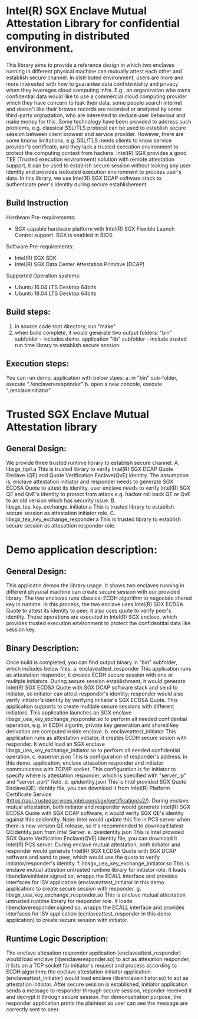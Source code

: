 Intel(R) SGX Enclave Mutual Attestation Library for confidential computing in distributed environment.
=====================================================================
This library aims to provide a reference design in which two enclaves running in different physical machine can mutually attest each other and establish secure channel. In distributed environment, users are more and more interested with how to guarantee data confidentiality and privacy when they leverages cloud computing infra. E.g., an organization who owns confidential data would like to use a commercial cloud computing provider which they have concern to leak their data, some people search internet and doesn't like their browse records are recorded or analyzed by some third-party orgnazation, who are interested to deduce user behaviour and make money for this. Some technology have been provided to address such problems, e.g. classical SSL/TLS protocal can be used to establish secure session between client browser and service provider. However, there are some knonw limitations, e.g. SSL/TLS needs clients to know service provider's certificate, and they lack a trusted execution environment to protect the computing context from hackers. Intel(R) SGX provides a good TEE (Trusted execution environment) solution with remote attestation support, it can be used to establish secure session without leaking any user identity and provides isoloated execution environment to process user's data. In this library, we use Intel(R) SGX DCAP software stack to authenticate peer's identity during secure establishement.  

Build Instruction
-------
Hardware Pre-requirements:
* SGX capable hardware platform with Intel(R) SGX Flexible Launch Control support. SGX is enabled in BIOS.

Software Pre-requirements:
* Intel(R) SGX SDK
* Intel(R) SGX Data Center Attestation Primitive (DCAP) 

Supported Operation systems:
* Ubuntu 16.04 LTS Desktop 64bits
* Ubuntu 18.04 LTS Desktop 64bits

Build steps:
------
1. in source code root directory, run "make"
2. when build complete, it would generate two output folders:
   "bin" subfolder - includes demo. application 
   "lib" subfolder - include trusted run time library to establish secure session.

Execution steps:
------
You can run demo. application with below stpes:
   a. in "bin" sub-folder, execute "./enclavereresponder"
   b. open a new concole, execute "./enclaveinitiator"

Trusted SGX Enclave Mutual Attestation library
=============================
General Design:
-----
   We provide three trusted runtime library to establish secure channel.
   A. libsgx_tqvl.a
   This is trusted library to verify Intel(R) SGX DCAP Quote Enclave (QE) and Quote Verification Enclave(QvE) identity. The assumption is, enclave attestation initiator and responder needs to generate SGX ECDSA Quote to attest its identity, user enclave needs to verify Intel(R) SGX QE and QvE's identity to protect from attack e.g. hacker roll back QE or QvE to an old version which has security issue.
   B. libsgx_tea_key_exchange_initiator.a
   This is trusted library to establish secure session as attestation initiator role.
   C. libsgx_tea_key_exchange_responder.a
   This is trusted library to establish secure session as attesattion responder role.

Demo application description:
=============================
General Design:
------
   This applicatin demos the library usage. It shows two enclaves running in different physcial machine can create secure session with our provided library. The two enclaves runs classical ECDH algorithm to negociate shared key in runtime. In this process, the two enclave uses Intel(R) SGX ECDSA Quote to attest its identity to peer, it also uses quote to verify peer's identity. These operations are executed in Intel(R) SGX enclave, which provides trusted execution environment to protect the confidentital data like session key. 

Binary Description:
------
Once build is completed, you can find output binary in "bin" subfolder, which includes below files:
   a. enclaveattest_responder
      This application runs as attestation responder, it creates ECDH secure session with one or mulitple initiators. During secure session establishment, it would generate Intel(R) SGX ECDSA Quote with SGX DCAP software stack and send to initiator, so initiator can attest responder's identity; responder would also verify initiator's identity by verifying initiator's SGX ECDSA Quote. This application supports to create multiple secure sessions with different initiators. This application launches an SGX enclave libsgx_uea_key_exchange_responder.so to perform all needed confidential operation, e.g. in ECDH algorim, private key generation and shared key derivation are computed inside enclave.
   b. enclaveattest_initiator
      This application runs as attestation initiator, it creates ECDH secure sesion with responder. It would load an SGX enclave libsgx_uea_key_exchange_initiator.so to perform all needed confidential operation.
   c. easerver.json
      This is configuration of responder's address. In this demo. application, enclave attesation responder and initiator communicates with TCP/IP socket. This configuration is for initiator to specify where is attestation responder, which is specified with "server_ip" and "server_port" field.
   d. qeidentity.json
      This is Intel provided SGX Quote Enclave(QE) identity file, you can download it from Intel(R) Platform Certificate Service (https://api.trustedservices.intel.com/sgx/certification/v2/). During enclave mutual attestation, both initiator and responder would generate Intel(R) SGX ECDSA Quote with SGX DCAP software, it would verify SGX QE's identity against this qeidentity.
      Note: Intel would update this file in PCS server when there is new version QE release, so it's recommended to download latest QEIdentity.json from Intel Server.
   e. qveidentity.json
      This is Intel provided SGX Quote Verification Enclave(QVE) identity file, you can download it Intel(R) PCS server. During enclave mutual attestation, both initiator and responder would generate Intel(R) SGX ECDSA Quote with SGX DCAP software and send to peer, which would use the quote to verify initiator/responder's identity.
   f. libsgx_uea_key_exchange_initiator.so
      This is enclave mutual attestion untrusted runtime library for initiator role. It loads libenclaveinitiator.signed.so, wrapps the ECALL interface and provides interfaces for ISV application (enclaveattest_initiator in this demo application) to create secure session with responder.
   g. libsgx_uea_key_exchange_responder.so
      This is enclave mutual attestation untrusted runtime library for responder role. It loads libenclaveresponder.signed.so, wrapps the ECALL interface and provides interfaces for ISV application (ecnlaveattest_responder in this demo application) to create secure session with initiator.

Runtime Logic Description:
------
The enclave attesation responder application (enclaveattest_responder) would load enclave (libenclaveresponder.so) to act as attesation responder, it lists on a TCP socket for initiator's request and process according to ECDH algorithm; the enclave attestation initiator application (enclaveattest_initiator) would load enclave (libenclaveinitiator.so) to act as attestation initiator. After secure session is established, initiator application sends a message to responder through secure session, reponder received it and decrypt it through secure session. For demonostration purpose, the responder application prints the plaintext so user can see the message are correctly sent to peer.
